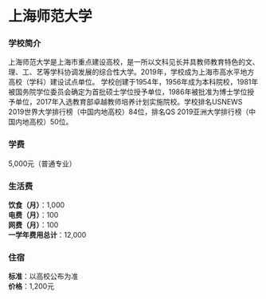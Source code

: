 # 上海师范大学
### 学校简介
上海师范大学是上海市重点建设高校，是一所以文科见长并具教师教育特色的文、理、工、艺等学科协调发展的综合性大学。2019年，学校成为上海市高水平地方高校（学科）建设试点单位。 学校创建于1954年，1956年成为本科院校，1981年被国务院学位委员会确定为首批硕士学位授予单位，1986年被批准为博士学位授予单位，2017年入选教育部卓越教师培养计划实施院校。学校排名USNEWS 2019世界大学排行榜（中国内地高校）84位，排名QS 2019亚洲大学排行榜（中国内地高校）50位。

### 学费
5,000元（普通专业）

### 生活费
**饮食（月）**：1,000  
**电费（月）**：100  
**网费（月）**：100  
**一学年费用总计**：12,000  

### 住宿
**标准**：以高校公布为准  
**价格**：1,200元  
